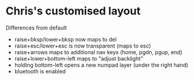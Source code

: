 # Chris's customised layout

Differences from default
- raise+bksp/lower+bksp now maps to del
- raise+esc/lower+esc is now transparent (maps to esc)
- raise+arrows maps to additional nav keys (home, pgdn, pgup, end)
- raise+lower+bottom-left maps to "adjust backlight" 
- holding bottom-left opens a new numpad layer (under the right hand)
- bluetooth is enabled



